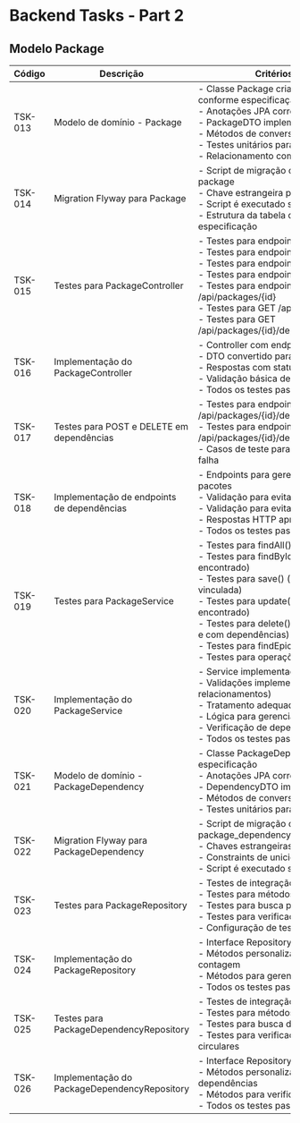 # Backend Tasks - Part 2

## Modelo Package

| Código | Descrição | Critérios de Aceitação |
|--------|-----------|------------------------|
| TSK-013 | Modelo de domínio - Package | - Classe Package criada com todos os campos conforme especificação<br>- Anotações JPA corretamente aplicadas<br>- PackageDTO implementado<br>- Métodos de conversão entre entidade e DTO<br>- Testes unitários para conversão<br>- Relacionamento com Initiative configurado |
| TSK-014 | Migration Flyway para Package | - Script de migração criado com DDL para tabela package<br>- Chave estrangeira para initiative configurada<br>- Script é executado sem erros<br>- Estrutura da tabela corresponde à especificação |
| TSK-015 | Testes para PackageController | - Testes para endpoint GET /api/packages<br>- Testes para endpoint GET /api/packages/{id}<br>- Testes para endpoint POST /api/packages<br>- Testes para endpoint PUT /api/packages/{id}<br>- Testes para endpoint DELETE /api/packages/{id}<br>- Testes para GET /api/packages/{id}/epics<br>- Testes para GET /api/packages/{id}/dependencies |
| TSK-016 | Implementação do PackageController | - Controller com endpoints mockados<br>- DTO convertido para entidade e vice-versa<br>- Respostas com status HTTP apropriados<br>- Validação básica de parâmetros<br>- Todos os testes passando |
| TSK-017 | Testes para POST e DELETE em dependências | - Testes para endpoint POST /api/packages/{id}/dependencies<br>- Testes para endpoint DELETE /api/packages/{id}/dependencies/{dependencyId}<br>- Casos de teste para operações de sucesso e falha |
| TSK-018 | Implementação de endpoints de dependências | - Endpoints para gerenciar dependências entre pacotes<br>- Validação para evitar dependências circulares<br>- Validação para evitar auto-dependência<br>- Respostas HTTP apropriadas<br>- Todos os testes passando |
| TSK-019 | Testes para PackageService | - Testes para findAll()<br>- Testes para findById() (sucesso e não encontrado)<br>- Testes para save() (com e sem iniciativa vinculada)<br>- Testes para update() (sucesso e não encontrado)<br>- Testes para delete() (sucesso, não encontrado e com dependências)<br>- Testes para findEpicsByPackageId()<br>- Testes para operações de dependências |
| TSK-020 | Implementação do PackageService | - Service implementado com lógica de negócio<br>- Validações implementadas (datas, relacionamentos)<br>- Tratamento adequado de exceções<br>- Lógica para gerenciar dependências<br>- Verificação de dependências circulares<br>- Todos os testes passando |
| TSK-021 | Modelo de domínio - PackageDependency | - Classe PackageDependency criada conforme especificação<br>- Anotações JPA corretamente aplicadas<br>- DependencyDTO implementado<br>- Métodos de conversão entre entidade e DTO<br>- Testes unitários para conversão |
| TSK-022 | Migration Flyway para PackageDependency | - Script de migração criado com DDL para tabela package_dependency<br>- Chaves estrangeiras configuradas<br>- Constraints de unicidade e auto-referência<br>- Script é executado sem erros |
| TSK-023 | Testes para PackageRepository | - Testes de integração com H2<br>- Testes para métodos CRUD básicos<br>- Testes para busca por initiativeId<br>- Testes para verificação de dependências<br>- Configuração de teste isolada |
| TSK-024 | Implementação do PackageRepository | - Interface Repository estendendo JpaRepository<br>- Métodos personalizados para busca e contagem<br>- Métodos para gerenciar dependências<br>- Todos os testes passando |
| TSK-025 | Testes para PackageDependencyRepository | - Testes de integração com H2<br>- Testes para métodos CRUD básicos<br>- Testes para busca de dependências<br>- Testes para verificação de dependências circulares |
| TSK-026 | Implementação do PackageDependencyRepository | - Interface Repository estendendo JpaRepository<br>- Métodos personalizados para busca de dependências<br>- Métodos para verificar dependências circulares<br>- Todos os testes passando |